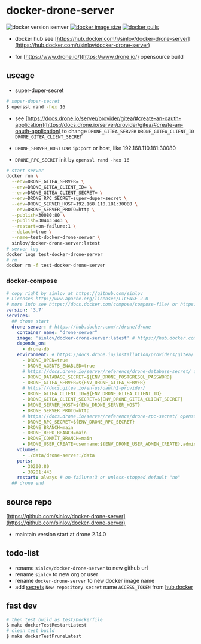 # docker-drone-server

![docker version semver](https://img.shields.io/docker/v/sinlov/docker-drone-server?sort=semver)
[![docker image size](https://img.shields.io/docker/image-size/sinlov/docker-drone-server)](https://hub.docker.com/r/sinlov/docker-drone-server)
[![docker pulls](https://img.shields.io/docker/pulls/sinlov/docker-drone-server)](https://hub.docker.com/r/sinlov/docker-drone-server/tags?page=1&ordering=last_updated)

- docker hub see [https://hub.docker.com/r/sinlov/docker-drone-server](https://hub.docker.com/r/sinlov/docker-drone-server)

- for [https://www.drone.io/](https://www.drone.io/) opensource build

## useage

- super-duper-secret

```bash
# super-duper-secret
$ openssl rand -hex 16
```

- see [https://docs.drone.io/server/provider/gitea/#create-an-oauth-application](https://docs.drone.io/server/provider/gitea/#create-an-oauth-application) to change `DRONE_GITEA_SERVER` `DRONE_GITEA_CLIENT_ID` `DRONE_GITEA_CLIENT_SECRET`

- `DRONE_SERVER_HOST` use `ip:port` or host, like 192.168.110.181:30080
- `DRONE_RPC_SECRET` init by `openssl rand -hex 16`

```bash
# start server
docker run \
  --env=DRONE_GITEA_SERVER= \
  --env=DRONE_GITEA_CLIENT_ID= \
  --env=DRONE_GITEA_CLIENT_SECRET= \
  --env=DRONE_RPC_SECRET=super-duper-secret \
  --env=DRONE_SERVER_HOST=192.168.110.181:30080 \
  --env=DRONE_SERVER_PROTO=http \
  --publish=30080:80 \
  --publish=30443:443 \
  --restart=on-failure:1 \
  --detach=true \
  --name=test-docker-drone-server \
  sinlov/docker-drone-server:latest
# server log
docker logs test-docker-drone-server
# rm
docker rm -f test-docker-drone-server
```

### docker-compose

```yml
# copy right by sinlov at https://github.com/sinlov
# Licenses http://www.apache.org/licenses/LICENSE-2.0
# more info see https://docs.docker.com/compose/compose-file/ or https://docker.github.io/compose/compose-file/
version: '3.7'
services:
  ## drone start
  drone-server: # https://hub.docker.com/r/drone/drone
    container_name: "drone-server"
    image: 'sinlov/docker-drone-server:latest' # https://hub.docker.com/r/sinlov/docker-drone-server some as https://hub.docker.com/r/drone/drone/tags
    depends_on:
      - drone-db
    environment: # https://docs.drone.io/installation/providers/gitea/
      - DRONE_OPEN=true
      - DRONE_AGENTS_ENABLED=true
      # https://docs.drone.io/server/reference/drone-database-secret/ use DRONE_DATABASE_DATASOURCE or openssl rand -hex 16 for sqlite3
      - DRONE_DATABASE_SECRET=${ENV_DRONE_POSTGRESQL_PASSWORD}
      - DRONE_GITEA_SERVER=${ENV_DRONE_GITEA_SERVER}
      # https://docs.gitea.io/en-us/oauth2-provider/
      - DRONE_GITEA_CLIENT_ID=${ENV_DRONE_GITEA_CLIENT_ID}
      - DRONE_GITEA_CLIENT_SECRET=${ENV_DRONE_GITEA_CLIENT_SECRET}
      - DRONE_SERVER_HOST=${ENV_DRONE_SERVER_HOST}
      - DRONE_SERVER_PROTO=http
      # https://docs.drone.io/server/reference/drone-rpc-secret/ openssl rand -hex 16
      - DRONE_RPC_SECRET=${ENV_DRONE_RPC_SECRET}
      - DRONE_BRANCH=main
      - DRONE_REPO_BRANCH=main
      - DRONE_COMMIT_BRANCH=main
      - DRONE_USER_CREATE=username:${ENV_DRONE_USER_ADMIN_CREATE},admin:true # https://docs.drone.io/server/reference/drone-user-create/ let ENV_DRONE_USER_ADMIN_CREATE be admin to open Trusted
    volumes:
      - ./data/drone-server:/data
    ports:
      - 30200:80
      - 30201:443
    restart: always # on-failure:3 or unless-stopped default "no"
  ## drone end
```

## source repo

[https://github.com/sinlov/docker-drone-server](https://github.com/sinlov/docker-drone-server)

- maintain version start at drone 2.14.0

## todo-list

- rename `sinlov/docker-drone-server` to new github url
- rename `sinlov` to new org or user
- rename `docker-drone-server` to new docker image name
- add [secrets](https://github.com/sinlov/docker-drone-server/settings/secrets/actions) `New repository secret` name `ACCESS_TOKEN` from [hub.docker](https://hub.docker.com/settings/security)

## fast dev

```bash
# then test build as test/Dockerfile
$ make dockerTestRestartLatest
# clean test build
$ make dockerTestPruneLatest
```

